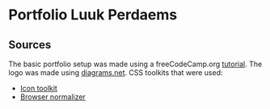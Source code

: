 # Portfolio Luuk Perdaems

## Sources
The basic portfolio setup was made using a freeCodeCamp.org [tutorial](https://www.youtube.com/watch?v=_xkSvufmjEs).
The logo was made using [diagrams.net](https://app.diagrams.net/).
CSS toolkits that were used:
* [Icon toolkit](https://github.com/FortAwesome/Font-Awesome)
* [Browser normalizer](https://github.com/necolas/normalize.css)

